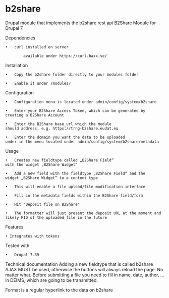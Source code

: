 # b2share
Drupal module that implements the b2share rest api
B2Share Module for Drupal 7

Dependencies

	•	curl installed on server

			available under https://curl.haxx.se/

Installation

	•	Copy the b2share folder directly to your modules folder

	•	Enable it under /modules/

Configuration

	•	Configuration menu is located under admin/config/system/b2share

	•	Enter your B2Share Access Token, which can be generated by 
	creating a B2Share Account

	•	Enter the B2Share base_url which the module 
	should address, e.g. https://trng-b2share.eudat.eu

	•	Enter the domain you want the data to be uploaded 
	under in the menu located under admin/config/system/b2share/metadata

Usage

	•	Creates new fieldtype called „B2Share Field“ 
	with the widget „B2Share Widget“

	•	Add a new field with the fieldtype „B2Share Field“ and the 
	widget „B2Share Widget“ to a content type

	•	This will enable a file upload/file modification interface

	•	Fill in the metadata fields within the B2Share field/form

	•	Hit "Deposit file on B2Share"

	•	The formatter will just present the deposit URL at the moment and likely PID of the uploaded file in the future

Features

	• Integrates with tokens

Tested with

	•	Drupal 7.39

Technical documentation
Adding a new fieldtype that is called b2share
AJAX MUST be used, otherwise the buttons will always reload the page. No matter what.
Before submitting a file you need to fill in name, date, author, … in DEIMS, which are going to be transmitted.

Format is a regular hyperlink to the data on b2share
